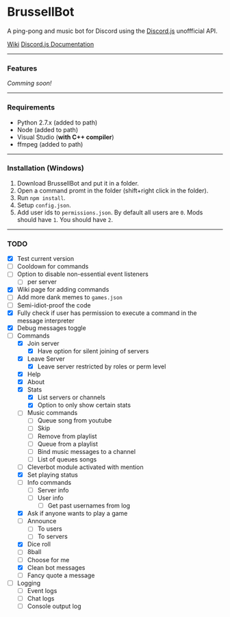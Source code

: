 # BrussellBot

A ping-pong and music bot for Discord using the [Discord.js](https://github.com/hydrabolt/discord.js/) unoffficial API.

[Wiki](https://github.com/brussell98/BrussellBot/wiki)
[Discord.js Documentation](http://discordjs.readthedocs.org/en/latest/)

---

### Features
*Comming soon!*

---

### Requirements
- Python 2.7.x (added to path)
- Node (added to path)
- Visual Studio (**with C++ compiler**)
- ffmpeg (added to path)

---

### Installation (Windows)
1. Download BrussellBot and put it in a folder.
2. Open a command promt in the folder (shift+right click in the folder).
3. Run `npm install`.
4. Setup `config.json`.
5. Add user ids to `permissions.json`. By default all users are `0`. Mods should have `1`. You should have `2`.

---

### TODO

- [x] Test current version
- [ ] Cooldown for commands
- [ ] Option to disable non-essential event listeners
	- [ ] per server
- [x] Wiki page for adding commands
- [ ] Add more dank memes to `games.json`
- [ ] Semi-idiot-proof the code
- [x] Fully check if user has permission to execute a command in the message interpreter
- [x] Debug messages toggle
- [ ] Commands
	- [x] Join server
		- [x] Have option for silent joining of servers
	- [x] Leave Server
		- [x] Leave server restricted by roles or perm level
	- [x] Help
	- [x] About
	- [x] Stats
		- [x] List servers or channels
		- [x] Option to only show certain stats
	- [ ] Music commands
		- [ ] Queue song from youtube
		- [ ] Skip
		- [ ] Remove from playlist
		- [ ] Queue from a playlist
		- [ ] Bind music messages to a channel
		- [ ] List of queues songs
	- [ ] Cleverbot module activated with mention
	- [x] Set playing status
	- [ ] Info commands
		- [ ] Server info
		- [ ] User info
			- [ ] Get past usernames from log
	- [x] Ask if anyone wants to play a game
	- [ ] Announce
		- [ ] To users
		- [ ] To servers
	- [x] Dice roll
	- [ ] 8ball
	- [ ] Choose for me
	- [x] Clean bot messages
	- [ ] Fancy quote a message
- [ ] Logging
	- [ ] Event logs
	- [ ] Chat logs
	- [ ] Console output log
